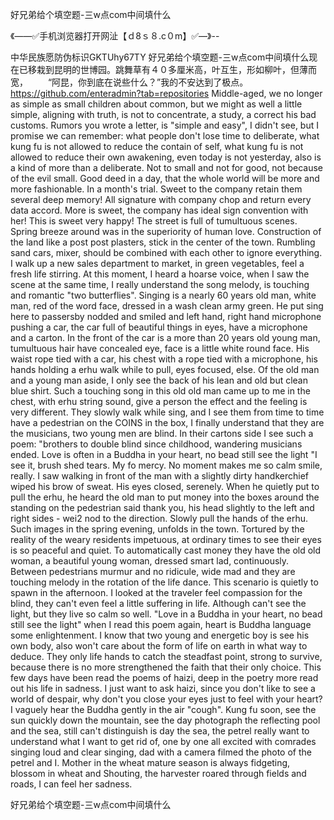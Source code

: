 好兄弟给个填空题-三w点com中间填什么

《——✅手机浏览器打开网沚【ｄ8ｓ８.c０m】✅—》--

中华民族愿防伪标识GKTUhy67TY
好兄弟给个填空题-三w点com中间填什么现在已移栽到昆明的世博园。跳舞草有４０多厘米高，叶互生，形如柳叶，但薄而宽，
　　“阿昆，你到底在说些什么？”我的不安达到了极点。
https://github.com/enteradmin?tab=repositories
Middle-aged, we no longer as simple as small children about common, but we might as well a little simple, aligning with truth, is not to concentrate, a study, a correct his bad customs.
Rumors you wrote a letter, is "simple and easy", I didn't see, but I promise we can remember: what people don't lose time to deliberate, what kung fu is not allowed to reduce the contain of self, what kung fu is not allowed to reduce their own awakening, even today is not yesterday, also is a kind of more than a deliberate.
Not to small and not for good, not because of the evil small.
Good deed in a day, that the whole world will be more and more fashionable.
In a month's trial.
Sweet to the company retain them several deep memory!
All signature with company chop and return every data accord.
More is sweet, the company has ideal sign convention with her!
This is sweet very happy!
The street is full of tumultuous scenes.
Spring breeze around was in the superiority of human love.
Construction of the land like a post post plasters, stick in the center of the town.
Rumbling sand cars, mixer, should be combined with each other to ignore everything.
I walk up a new sales department to market, in green vegetables, feel a fresh life stirring.
At this moment, I heard a hoarse voice, when I saw the scene at the same time, I really understand the song melody, is touching and romantic "two butterflies".
Singing is a nearly 60 years old man, white man, red of the word face, dressed in a wash clean army green.
He put sing here to passersby nodded and smiled and left hand, right hand microphone pushing a car, the car full of beautiful things in eyes, have a microphone and a carton.
In the front of the car is a more than 20 years old young man, tumultuous hair have concealed eye, face is a little white round face.
His waist rope tied with a car, his chest with a rope tied with a microphone, his hands holding a erhu walk while to pull, eyes focused, else.
Of the old man and a young man aside, I only see the back of his lean and old but clean blue shirt.
Such a touching song in this old old man came up to me in the chest, with erhu string sound, give a person the effect and the feeling is very different.
They slowly walk while sing, and I see them from time to time have a pedestrian on the COINS in the box, I finally understand that they are the musicians, two young men are blind.
In their cartons side I see such a poem: "brothers to double blind since childhood, wandering musicians ended.
Love is often in a Buddha in your heart, no bead still see the light "I see it, brush shed tears.
My fo mercy.
No moment makes me so calm smile, really.
I saw walking in front of the man with a slightly dirty handkerchief wiped his brow of sweat.
His eyes closed, serenely.
When he quietly put to pull the erhu, he heard the old man to put money into the boxes around the standing on the pedestrian said thank you, his head slightly to the left and right sides - wei2 nod to the direction.
Slowly pull the hands of the erhu.
Such images in the spring evening, unfolds in the town.
Tortured by the reality of the weary residents impetuous, at ordinary times to see their eyes is so peaceful and quiet.
To automatically cast money they have the old old woman, a beautiful young woman, dressed smart lad, continuously.
Between pedestrians murmur and no ridicule, wide mad and they are touching melody in the rotation of the life dance.
This scenario is quietly to spawn in the afternoon.
I looked at the traveler feel compassion for the blind, they can't even feel a little suffering in life.
Although can't see the light, but they live so calm so well.
"Love in a Buddha in your heart, no bead still see the light" when I read this poem again, heart is Buddha language some enlightenment.
I know that two young and energetic boy is see his own body, also won't care about the form of life on earth in what way to deduce.
They only life hands to catch the steadfast point, strong to survive, because there is no more strengthened the faith that their only choice.
This few days have been read the poems of haizi, deep in the poetry more read out his life in sadness.
I just want to ask haizi, since you don't like to see a world of despair, why don't you close your eyes just to feel with your heart?
I vaguely hear the Buddha gently in the air "cough".
Kung fu soon, see the sun quickly down the mountain, see the day photograph the reflecting pool and the sea, still can't distinguish is day the sea, the petrel really want to understand what I want to get rid of, one by one all excited with comrades singing loud and clear singing, dad with a camera filmed the photo of the petrel and I.
Mother in the wheat mature season is always fidgeting, blossom in wheat and Shouting, the harvester roared through fields and roads, I can feel her sadness.




好兄弟给个填空题-三w点com中间填什么
